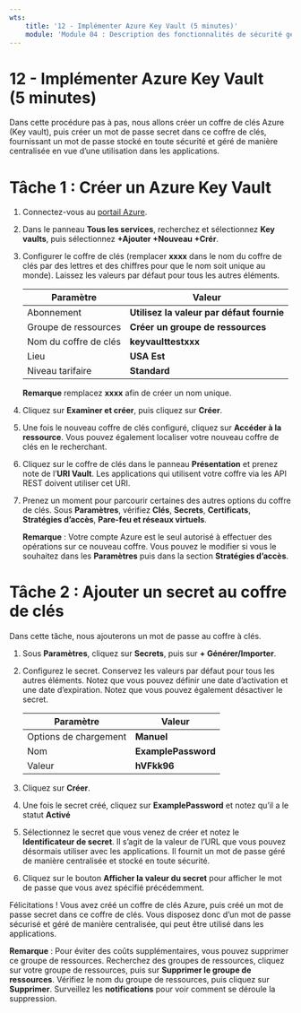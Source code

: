 ```yaml
---
wts:
    title: '12 - Implémenter Azure Key Vault (5 minutes)'
    module: 'Module 04 : Description des fonctionnalités de sécurité générale et de sécurité réseau'
---
```

# 12 - Implémenter Azure Key Vault (5 minutes)

Dans cette procédure pas à pas, nous allons créer un coffre de clés Azure (Key vault), puis créer un mot de passe secret dans ce coffre de clés, fournissant un mot de passe stocké en toute sécurité et géré de manière centralisée en vue d’une utilisation dans les applications.

# Tâche 1 : Créer un Azure Key Vault 

1. Connectez-vous au [portail Azure](https://portal.azure.com).

2. Dans le panneau **Tous les services**, recherchez et sélectionnez **Key vaults**, puis sélectionnez **+Ajouter +Nouveau +Crér**.

3. Configurer le coffre de clés (remplacer **xxxx** dans le nom du coffre de clés par des lettres et des chiffres pour que le nom soit unique au monde). Laissez les valeurs par défaut pour tous les autres éléments.

    | Paramètre | Valeur | 
    | --- | --- |
    | Abonnement | **Utilisez la valeur par défaut fournie** |
    | Groupe de ressources | **Créer un groupe de ressources** |
    | Nom du coffre de clés | **keyvaulttestxxx** |
    | Lieu | **USA Est** |
    | Niveau tarifaire | **Standard** |
    
    **Remarque** remplacez **xxxx** afin de créer un nom unique.
4. Cliquez sur **Examiner et créer**, puis cliquez sur **Créer**. 

5. Une fois le nouveau coffre de clés configuré, cliquez sur **Accéder à la ressource**. Vous pouvez également localiser votre nouveau coffre de clés en le recherchant. 

6. Cliquez sur le coffre de clés dans le panneau **Présentation** et prenez note de l’**URI Vault**. Les applications qui utilisent votre coffre via les API REST doivent utiliser cet URI.

7. Prenez un moment pour parcourir certaines des autres options du coffre de clés. Sous **Paramètres**, vérifiez **Clés**, **Secrets**, **Certificats**, **Stratégies d’accès**, **Pare-feu et réseaux virtuels**.

    **Remarque** : Votre compte Azure est le seul autorisé à effectuer des opérations sur ce nouveau coffre. Vous pouvez le modifier si vous le souhaitez dans les **Paramètres** puis dans la section **Stratégies d’accès**.

# Tâche 2 : Ajouter un secret au coffre de clés
        
Dans cette tâche, nous ajouterons un mot de passe au coffre à clés. 

1. Sous **Paramètres**, cliquez sur **Secrets**, puis sur **+ Générer/Importer**.

2. Configurez le secret. Conservez les valeurs par défaut pour tous les autres éléments. Notez que vous pouvez définir une date d’activation et une date d’expiration. Notez que vous pouvez également désactiver le secret.

    | Paramètre | Valeur | 
    | --- | --- |
    | Options de chargement | **Manuel** |
    | Nom | **ExamplePassword** |
    | Valeur | **hVFkk96** |

3. Cliquez sur **Créer**.

4. Une fois le secret créé, cliquez sur **ExamplePassword** et notez qu’il a le statut **Activé**

5. Sélectionnez le secret que vous venez de créer et notez le **Identificateur de secret**. Il s’agit de la valeur de l’URL que vous pouvez désormais utiliser avec les applications. Il fournit un mot de passe géré de manière centralisée et stocké en toute sécurité. 

6. Cliquez sur le bouton **Afficher la valeur du secret** pour afficher le mot de passe que vous avez spécifié précédemment.


Félicitations ! Vous avez créé un coffre de clés Azure, puis créé un mot de passe secret dans ce coffre de clés. Vous disposez donc d’un mot de passe sécurisé et géré de manière centralisée, qui peut être utilisé dans les applications.

**Remarque** : Pour éviter des coûts supplémentaires, vous pouvez supprimer ce groupe de ressources. Recherchez des groupes de ressources, cliquez sur votre groupe de ressources, puis sur **Supprimer le groupe de ressources**. Vérifiez le nom du groupe de ressources, puis cliquez sur **Supprimer**. Surveillez les **notifications** pour voir comment se déroule la suppression.
